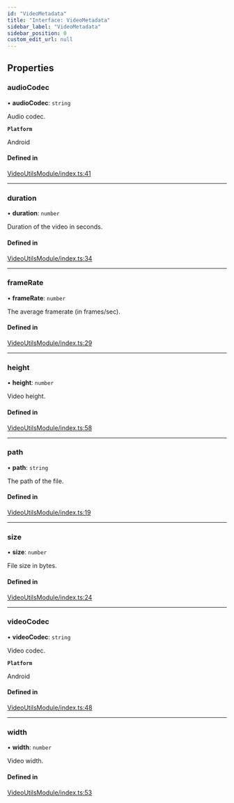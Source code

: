 ```yaml
---
id: "VideoMetadata"
title: "Interface: VideoMetadata"
sidebar_label: "VideoMetadata"
sidebar_position: 0
custom_edit_url: null
---
```


## Properties

### audioCodec

• **audioCodec**: `string`

Audio codec.

**`Platform`**

Android

#### Defined in

[VideoUtilsModule/index.ts:41](https://github.com/popile-media/react-native-snapchat-camera-kit/blob/970158e/src/VideoUtilsModule/index.ts#L41)

___

### duration

• **duration**: `number`

Duration of the video in seconds.

#### Defined in

[VideoUtilsModule/index.ts:34](https://github.com/popile-media/react-native-snapchat-camera-kit/blob/970158e/src/VideoUtilsModule/index.ts#L34)

___

### frameRate

• **frameRate**: `number`

The average framerate (in frames/sec).

#### Defined in

[VideoUtilsModule/index.ts:29](https://github.com/popile-media/react-native-snapchat-camera-kit/blob/970158e/src/VideoUtilsModule/index.ts#L29)

___

### height

• **height**: `number`

Video height.

#### Defined in

[VideoUtilsModule/index.ts:58](https://github.com/popile-media/react-native-snapchat-camera-kit/blob/970158e/src/VideoUtilsModule/index.ts#L58)

___

### path

• **path**: `string`

The path of the file.

#### Defined in

[VideoUtilsModule/index.ts:19](https://github.com/popile-media/react-native-snapchat-camera-kit/blob/970158e/src/VideoUtilsModule/index.ts#L19)

___

### size

• **size**: `number`

File size in bytes.

#### Defined in

[VideoUtilsModule/index.ts:24](https://github.com/popile-media/react-native-snapchat-camera-kit/blob/970158e/src/VideoUtilsModule/index.ts#L24)

___

### videoCodec

• **videoCodec**: `string`

Video codec.

**`Platform`**

Android

#### Defined in

[VideoUtilsModule/index.ts:48](https://github.com/popile-media/react-native-snapchat-camera-kit/blob/970158e/src/VideoUtilsModule/index.ts#L48)

___

### width

• **width**: `number`

Video width.

#### Defined in

[VideoUtilsModule/index.ts:53](https://github.com/popile-media/react-native-snapchat-camera-kit/blob/970158e/src/VideoUtilsModule/index.ts#L53)
